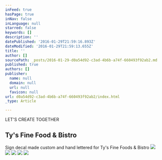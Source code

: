 ```yaml
---
inFeed: true
hasPage: true
inNav: false
inLanguage: null
starred: false
keywords: []
description: ''
datePublished: '2016-01-29T21:59:16.893Z'
dateModified: '2016-01-29T21:59:13.655Z'
title: ''
author: []
sourcePath: _posts/2016-01-29-d0a54d92-c3ad-4b6b-a74f-660493f92ab2.md
published: true
authors: []
publisher:
  name: null
  domain: null
  url: null
  favicon: null
url: d0a54d92-c3ad-4b6b-a74f-660493f92ab2/index.html
_type: Article

---
```

LET'S CREATE TOGETHER

## Ty's Fine Food & Bistro

Sign decal made custom and hand lettered for Ty's Fine Foods & Bistro
![](https://the-grid-user-content.s3-us-west-2.amazonaws.com/d2233ce9-f874-4d26-9ae5-48f6c5fcb786.png)
![](https://the-grid-user-content.s3-us-west-2.amazonaws.com/98add359-1934-450e-9bcb-0ddcf2ccfab4.jpg)
![](https://the-grid-user-content.s3-us-west-2.amazonaws.com/9e1bb4a2-cd65-4080-bbaa-ab4f787dadba.jpg)
![](https://the-grid-user-content.s3-us-west-2.amazonaws.com/d9aaff6c-c71f-4f94-b31a-35e373858e71.jpg)
![](https://the-grid-user-content.s3-us-west-2.amazonaws.com/8fa49b71-9a7b-434b-a91d-7392d263d5b1.jpg)